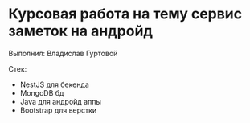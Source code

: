 # Курсовая работа на тему сервис заметок на андройд

Выполнил: Владислав Гуртовой

Стек:
- NestJS для бекенда
- MongoDB бд
- Java для андройд аппы
- Bootstrap для верстки